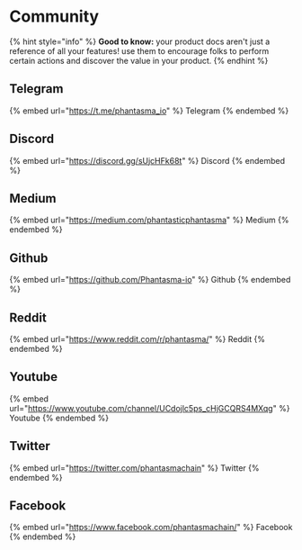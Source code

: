 # Community

{% hint style="info" %}
**Good to know:** your product docs aren't just a reference of all your features! use them to encourage folks to perform certain actions and discover the value in your product.
{% endhint %}

## Telegram

{% embed url="https://t.me/phantasma_io" %}
Telegram
{% endembed %}

## Discord

{% embed url="https://discord.gg/sUjcHFk68t" %}
Discord
{% endembed %}

## Medium

{% embed url="https://medium.com/phantasticphantasma" %}
Medium
{% endembed %}

## Github

{% embed url="https://github.com/Phantasma-io" %}
Github
{% endembed %}

## Reddit

{% embed url="https://www.reddit.com/r/phantasma/" %}
Reddit
{% endembed %}

## Youtube

{% embed url="https://www.youtube.com/channel/UCdojlc5ps_cHjGCQRS4MXqg" %}
Youtube
{% endembed %}

## Twitter

{% embed url="https://twitter.com/phantasmachain" %}
Twitter
{% endembed %}

## Facebook

{% embed url="https://www.facebook.com/phantasmachain/" %}
Facebook
{% endembed %}
